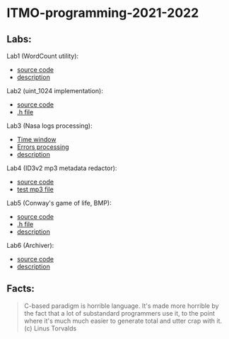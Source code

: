 # ITMO-programming-2021-2022

## Labs:

Lab1 (WordCount utility):
* [source code](https://github.com/Lopa10ko/ITMO-programming-2021-2022/blob/main/clab1/clab1.c)
* [description](https://github.com/Lopa10ko/ITMO-programming-2021-2022/blob/main/clab1/WordCount.pdf)

Lab2 (uint_1024 implementation):
* [source code](https://github.com/Lopa10ko/ITMO-programming-2021-2022/blob/main/clab2/clab2.c)
* [.h file](https://github.com/Lopa10ko/ITMO-programming-2021-2022/blob/main/clab2/clab2.h)
 
Lab3 (Nasa logs processing):
* [Time window](https://github.com/Lopa10ko/ITMO-programming-2021-2022/blob/main/clab3/clab3_time.c)
* [Errors processing](https://github.com/Lopa10ko/ITMO-programming-2021-2022/blob/main/clab3/clab3_codes.c)
* [description](https://github.com/Lopa10ko/ITMO-programming-2021-2022/blob/main/clab3/LAB3_server_logs.pdf)

Lab4 (ID3v2 mp3 metadata redactor):
* [source code](https://github.com/Lopa10ko/ITMO-programming-2021-2022/blob/main/clab4/clab4.c)
* [test mp3 file](https://github.com/Lopa10ko/ITMO-programming-2021-2022/blob/main/clab4/test.mp3)

Lab5 (Conway's game of life, BMP):
* [source code](https://github.com/Lopa10ko/ITMO-programming-2021-2022/blob/main/clab5/clab5.c)
* [.h file](https://github.com/Lopa10ko/ITMO-programming-2021-2022/blob/main/clab5/clab5.h)
* [description](https://github.com/Lopa10ko/ITMO-programming-2021-2022/blob/main/clab5/clab5.pdf)

Lab6 (Archiver):
* [source code](https://github.com/Lopa10ko/ITMO-programming-2021-2022/blob/main/clab6/clab6.c)
* [description](https://github.com/Lopa10ko/ITMO-programming-2021-2022/blob/main/clab6/Archiver.pdf)

## Facts:
> C-based paradigm is horrible language. It's made more horrible by the fact that a lot of substandard programmers use it, to the point where it's much much easier to generate total and utter crap with it. (c) Linus Torvalds


